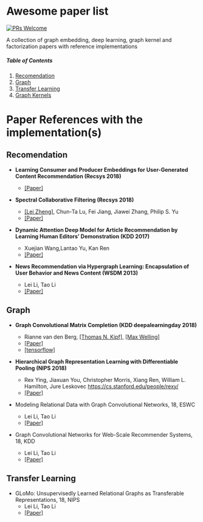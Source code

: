 # Awesome paper list
[![PRs Welcome](https://img.shields.io/badge/PRs-welcome-brightgreen.svg?style=flat-square)](http://makeapullrequest.com)

A collection of graph embedding, deep learning, graph kernel and factorization papers with reference implementations

##### Table of Contents  

1. [Recomendation](#factorization)  
2. [Graph](#spectral-and-statistical-fingerprints)
3. [Transfer Learning](#deep-learning)  
4. [Graph Kernels](#graph-kernels)  

# Paper References with the implementation(s)
## Recomendation
- **Learning Consumer and Producer Embeddings for User-Generated Content Recommendation (Recsys 2018)**
  - [[Paper]](https://arxiv.org/abs/1809.09739)

- **Spectral Collaborative Filtering (Recsys 2018)**
  - [[Lei Zheng]](https://lzheng21.github.io/publications/), Chun-Ta Lu, Fei Jiang, Jiawei Zhang, Philip S. Yu
  - [[Paper]](https://arxiv.org/abs/1808.10523v1)
  
- **Dynamic Attention Deep Model for Article Recommendation by Learning Human Editors’ Demonstration (KDD 2017)** 
  - Xuejian Wang,Lantao Yu, Kan Ren
  - [[Paper]](https://dl.acm.org/citation.cfm?id=3098096)
  
- **News Recommendation via Hypergraph Learning: Encapsulation of User Behavior and News Content (WSDM 2013)**
  - Lei Li, Tao Li
  - [[Paper]](https://dl.acm.org/citation.cfm?id=2433436)
  
## Graph
- **Graph Convolutional Matrix Completion (KDD deepalearningday 2018)**
  - Rianne van den Berg, [[Thomas N. Kipf]](https://tkipf.github.io/),  [[Max Welling]](https://staff.fnwi.uva.nl/m.welling/)
  - [[Paper]](https://arxiv.org/pdf/1706.02263.pdf)
  - [[tensorflow]](https://github.com/riannevdberg/gc-mc)
  
- **Hierarchical Graph Representation Learning with Differentiable Pooling (NIPS 2018)**
  - Rex Ying, Jiaxuan You, Christopher Morris, Xiang Ren, William L. Hamilton, Jure Leskovec  https://cs.stanford.edu/people/rexy/
  - [[Paper]](https://dl.acm.org/citation.cfm?id=2433436)
  
- Modeling Relational Data with Graph Convolutional Networks, 18, ESWC
   - Lei Li, Tao Li
  - [[Paper]](https://dl.acm.org/citation.cfm?id=2433436)
  
- Graph Convolutional Networks for Web-Scale Recommender Systems, 18, KDD
  - Lei Li, Tao Li
  - [[Paper]](https://dl.acm.org/citation.cfm?id=2433436)
  
  
## Transfer Learning

- GLoMo: Unsupervisedly Learned Relational Graphs as Transferable Representations, 18, NIPS
  - Lei Li, Tao Li
  - [[Paper]](https://dl.acm.org/citation.cfm?id=2433436)


[1]: https://tkipf.github.io/  "Thomas N. Kipf"
